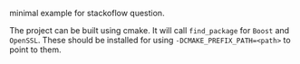 minimal example for stackoflow question.

The project can be built using cmake. It will call `find_package` for `Boost` and `OpenSSL`. These should be installed for using `-DCMAKE_PREFIX_PATH=<path>` to point to them.
